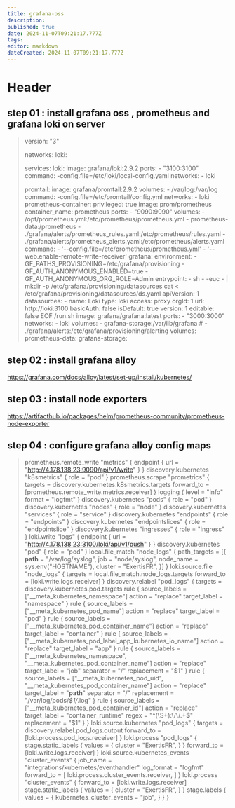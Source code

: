 ```yaml
---
title: grafana-oss
description: 
published: true
date: 2024-11-07T09:21:17.777Z
tags: 
editor: markdown
dateCreated: 2024-11-07T09:21:17.777Z
---
```


# Header
## step 01 : install grafana oss , prometheus and grafana loki on server 

> version: "3"
> 
> networks:
>   loki:
> 
> services:
>   loki:
>     image: grafana/loki:2.9.2
>     ports:
>       - "3100:3100"
>     command: -config.file=/etc/loki/local-config.yaml
>     networks:
>       - loki
> 
>   promtail:
>     image: grafana/promtail:2.9.2
>     volumes:
>       - /var/log:/var/log
>     command: -config.file=/etc/promtail/config.yml
>     networks:
>       - loki
>   prometheus-container:
>     privileged: true
>     image: prom/prometheus
>     container_name: prometheus
>     ports:
>       - "9090:9090"
>     volumes:
>       - /opt/prometheus.yml:/etc/prometheus/prometheus.yml
>       - prometheus-data:/prometheus
>       - ./grafana/alerts/prometheus_rules.yaml:/etc/prometheus/rules.yaml
>       - ./grafana/alerts/prometheus_alerts.yaml:/etc/prometheus/alerts.yaml
>     command:
>       - '--config.file=/etc/prometheus/prometheus.yml'
>       - '--web.enable-remote-write-receiver'
>   grafana:
>     environment:
>       - GF_PATHS_PROVISIONING=/etc/grafana/provisioning
>       - GF_AUTH_ANONYMOUS_ENABLED=true
>       - GF_AUTH_ANONYMOUS_ORG_ROLE=Admin
>     entrypoint:
>       - sh
>       - -euc
>       - |
>         mkdir -p /etc/grafana/provisioning/datasources
>         cat <<EOF > /etc/grafana/provisioning/datasources/ds.yaml
>         apiVersion: 1
>         datasources:
>         - name: Loki
>           type: loki
>           access: proxy 
>           orgId: 1
>           url: http://loki:3100
>           basicAuth: false
>           isDefault: true
>           version: 1
>           editable: false
>         EOF
>         /run.sh
>     image: grafana/grafana:latest
>     ports:
>       -  "3000:3000"
>     networks:
>       - loki
>     volumes:
>       - grafana-storage:/var/lib/grafana
>      # - ./grafana/alerts:/etc/grafana/provisioning/alerting
> volumes:
>   prometheus-data:
>   grafana-storage:


## step 02 : install grafana alloy 
https://grafana.com/docs/alloy/latest/set-up/install/kubernetes/

## step 03 : install node exporters 
https://artifacthub.io/packages/helm/prometheus-community/prometheus-node-exporter
## step 04 : configure grafana alloy config maps 

> prometheus.remote_write "metrics" {
>   endpoint {
>     url = "http://4.178.138.23:9090/api/v1/write"
>   }
> }
> discovery.kubernetes "k8smetrics" {
>   role = "pod"
> }
> prometheus.scrape "prometrics" {
>   targets    = discovery.kubernetes.k8smetrics.targets
>   forward_to = [prometheus.remote_write.metrics.receiver]
> }
> logging {
>   level  = "info"
>   format = "logfmt"
> }
> discovery.kubernetes "pods" {
>   role = "pod"
> }
> discovery.kubernetes "nodes" {
>   role = "node"
> }
> discovery.kubernetes "services" {
>   role = "service"
> }
> discovery.kubernetes "endpoints" {
>   role = "endpoints"
> }
> discovery.kubernetes "endpointslices" {
>   role = "endpointslice"
> }
> discovery.kubernetes "ingresses" {
>   role = "ingress"
> }
> loki.write "logs" {
>   endpoint {
>     url = "http://4.178.138.23:3100/loki/api/v1/push"
>   }
> }
> discovery.kubernetes "pod" {
>   role = "pod"
> }
> local.file_match "node_logs" {
>   path_targets = [{
>       __path__  = "/var/log/syslog",
>       job       = "node/syslog",
>       node_name = sys.env("HOSTNAME"),
>       cluster   = "ExertisFR",
>   }]
> }
> loki.source.file "node_logs" {
>   targets    = local.file_match.node_logs.targets
>   forward_to = [loki.write.logs.receiver]
> }
> discovery.relabel "pod_logs" {
>   targets = discovery.kubernetes.pod.targets
>   rule {
>     source_labels = ["__meta_kubernetes_namespace"]
>     action = "replace"
>     target_label = "namespace"
>   }
>   rule {
>     source_labels = ["__meta_kubernetes_pod_name"]
>     action = "replace"
>     target_label = "pod"
>   }
>   rule {
>     source_labels = ["__meta_kubernetes_pod_container_name"]
>     action = "replace"
>     target_label = "container"
>   }
>   rule {
>     source_labels = ["__meta_kubernetes_pod_label_app_kubernetes_io_name"]
>     action = "replace"
>     target_label = "app"
>   }
>   rule {
>     source_labels = ["__meta_kubernetes_namespace", "__meta_kubernetes_pod_container_name"]
>     action = "replace"
>     target_label = "job"
>     separator = "/"
>     replacement = "$1"
>   }
>   rule {
>     source_labels = ["__meta_kubernetes_pod_uid", "__meta_kubernetes_pod_container_name"]
>     action = "replace"
>     target_label = "__path__"
>     separator = "/"
>     replacement = "/var/log/pods/*$1/*.log"
>   }
>   rule {
>     source_labels = ["__meta_kubernetes_pod_container_id"]
>     action = "replace"
>     target_label = "container_runtime"
>     regex = "^(\\S+):\\/\\/.+$"
>     replacement = "$1"
>   }
> }
> loki.source.kubernetes "pod_logs" {
>   targets    = discovery.relabel.pod_logs.output
>   forward_to = [loki.process.pod_logs.receiver]
> }
> loki.process "pod_logs" {
>   stage.static_labels {
>       values = {
>         cluster = "ExertisFR",
>       }
>   }
>   forward_to = [loki.write.logs.receiver]
> }
> loki.source.kubernetes_events "cluster_events" {
>   job_name   = "integrations/kubernetes/eventhandler"
>   log_format = "logfmt"
>   forward_to = [
>     loki.process.cluster_events.receiver,
>   ]
> }
> loki.process "cluster_events" {
>   forward_to = [loki.write.logs.receiver]
>   stage.static_labels {
>     values = {
>       cluster = "ExertisFR",
>     }
>   }
>   stage.labels {
>     values = {
>       kubernetes_cluster_events = "job",
>     }
>   }
> }

